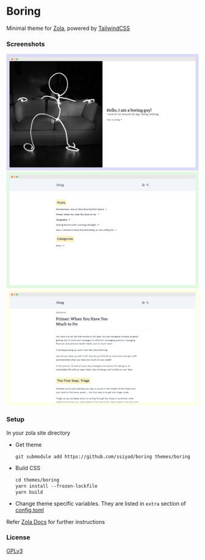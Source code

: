 # Boring
Minimal theme for [Zola](https://www.getzola.org/), powered by
[TailwindCSS](https://tailwindcss.com/)

### Screenshots
![sreenshot1](./screenshots/1.png)
![sreenshot2](./screenshots/2.png)
![sreenshot3](./screenshots/3.png)

### Setup
In your zola site directory
- Get theme

    ```shell
    git submodule add https://github.com/ssiyad/boring themes/boring
    ```

- Build CSS

    ```shell
    cd themes/boring
    yarn install --frozen-lockfile
    yarn build
    ```

- Change theme specific variables. They are listed in `extra` section of
  [config.toml](./config.toml)

Refer [Zola Docs](https://www.getzola.org/documentation/themes/installing-and-using-themes/#using-a-theme)
for further instructions

### License
[GPLv3](./LICENSE)


